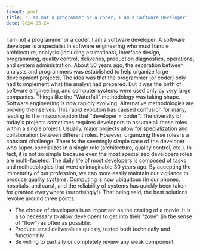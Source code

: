 ```yaml
---
layout: post
title: "I am not a programmer or a coder, I am a Software Developer"
date: 2024-06-24
---
```


I am not a programmer or a coder. I am a software developer.
A software developer is a specialist in software engineering who must handle architecture, analysis (including estimations), interface design, programming, quality control, deliveries, production diagnostics, operations, and system administration.
About 50 years ago, the separation between analysts and programmers was established to help organize large development projects. The idea was that the programmer (or coder) only had to implement what the analyst had prepared.
But it was the birth of software engineering, and computer systems were used only by very large companies. Things like the "Waterfall" methodology was taking shape.
Software engineering is now rapidly evolving. Alternative methodologies are proving themselves. This rapid evolution has caused confusion for many, leading to the misconception that "developer = coder".
The diversity of today's projects sometimes requires developers to assume all these roles within a single project.
Usually, major projects allow for specialization and collaboration between different roles. However, organizing these roles is a constant challenge.
There is the seemingly simple case of the developer who super-specializes in a single role (architecture, quality control, etc.). In fact, it is not so simple because even the most specialized developers roles are multi-faceted. 
The daily life of most developers is composed of tasks and methodologies that were unimaginable 30 years ago.
By accepting the immaturity of our profession, we can more easily maintain our vigilance to produce quality systems.
Computing is now ubiquitous (in our phones, hospitals, and cars), and the reliability of systems has quickly been taken for granted everywhere (surprisingly!).
That being said, the best solutions revolve around three points:
- The choice of developers is as important as the casting of a movie. It is also necessary to allow developers to get into their "zone" (in the sense of "flow") as often as possible.
- Produce small deliverables quickly, tested both technically and functionally.
- Be willing to partially or completely review any weak component.
